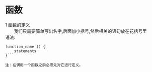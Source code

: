 # 函数


1 函数的定义  
　　我们只需要简单写出名字,后面加小括号,然后相关的语句放在花括号里  
  语法:  
  ```
  function_name () {
      statements
 }```

注：在调用一个函数之前必须先对它进行定义。
